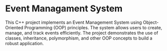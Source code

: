 # Event Managament System
This C++ project implements an Event Management System using Object-Oriented Programming (OOP) principles. The system allows users to create, manage, and track events efficiently.
The project demonstrates the use of classes, inheritance, polymorphism, and other OOP concepts to build a robust application.
